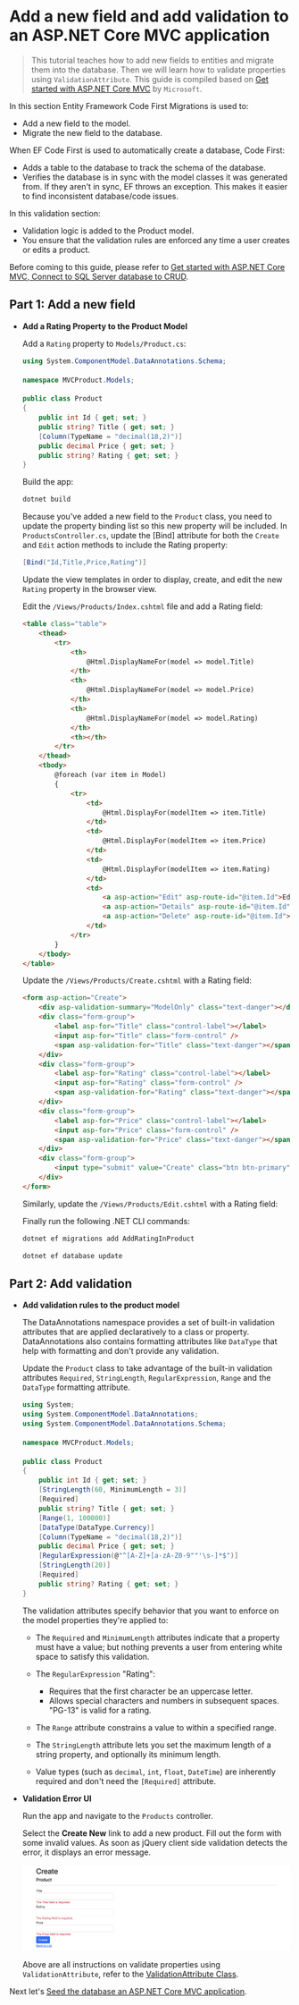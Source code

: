 # Add a new field and add validation to an ASP.NET Core MVC application

>This tutorial teaches how to add new fields to entities and migrate them into the database. Then we will learn how to validate properties using `ValidationAttribute`. This guide is compiled based on [Get started with ASP.NET Core MVC](https://learn.microsoft.com/en-us/aspnet/core/tutorials/first-mvc-app/start-mvc?view=aspnetcore-8.0&tabs=visual-studio-code) by `Microsoft`.

In this section Entity Framework Code First Migrations is used to:

- Add a new field to the model.
- Migrate the new field to the database.

When EF Code First is used to automatically create a database, Code First:

- Adds a table to the database to track the schema of the database.
- Verifies the database is in sync with the model classes it was generated from. If they aren't in sync, EF throws an exception. This makes it easier to find inconsistent database/code issues.

In this validation section:

- Validation logic is added to the Product model.
- You ensure that the validation rules are enforced any time a user creates or edits a product.

Before coming to this guide, please refer to [Get started with ASP.NET Core MVC, Connect to SQL Server database to CRUD](https://github.com/NguyenPhuDuc307/get-started-dotnet-mvc).

## Part 1: Add a new field

- **Add a Rating Property to the Product Model**

  Add a `Rating` property to `Models/Product.cs`:

  ```c#
  using System.ComponentModel.DataAnnotations.Schema;

  namespace MVCProduct.Models;

  public class Product
  {
      public int Id { get; set; }
      public string? Title { get; set; }
      [Column(TypeName = "decimal(18,2)")]
      public decimal Price { get; set; }
      public string? Rating { get; set; }
  }
  ```

  Build the app:

  ```bash
  dotnet build
  ```

  Because you've added a new field to the `Product` class, you need to update the property binding list so this new property will be included. In `ProductsController.cs`, update the [Bind] attribute for both the `Create` and `Edit` action methods to include the Rating property:

  ```c#
  [Bind("Id,Title,Price,Rating")]
  ```

  Update the view templates in order to display, create, and edit the new `Rating` property in the browser view.

  Edit the `/Views/Products/Index.cshtml` file and add a Rating field:

  ```html
  <table class="table">
      <thead>
          <tr>
              <th>
                  @Html.DisplayNameFor(model => model.Title)
              </th>
              <th>
                  @Html.DisplayNameFor(model => model.Price)
              </th>
              <th>
                  @Html.DisplayNameFor(model => model.Rating)
              </th>
              <th></th>
          </tr>
      </thead>
      <tbody>
          @foreach (var item in Model)
          {
              <tr>
                  <td>
                      @Html.DisplayFor(modelItem => item.Title)
                  </td>
                  <td>
                      @Html.DisplayFor(modelItem => item.Price)
                  </td>
                  <td>
                      @Html.DisplayFor(modelItem => item.Rating)
                  </td>
                  <td>
                      <a asp-action="Edit" asp-route-id="@item.Id">Edit</a> |
                      <a asp-action="Details" asp-route-id="@item.Id">Details</a> |
                      <a asp-action="Delete" asp-route-id="@item.Id">Delete</a>
                  </td>
              </tr>
          }
      </tbody>
  </table>
  ```

  Update the `/Views/Products/Create.cshtml` with a Rating field:

  ```html
  <form asp-action="Create">
      <div asp-validation-summary="ModelOnly" class="text-danger"></div>
      <div class="form-group">
          <label asp-for="Title" class="control-label"></label>
          <input asp-for="Title" class="form-control" />
          <span asp-validation-for="Title" class="text-danger"></span>
      </div>
      <div class="form-group">
          <label asp-for="Rating" class="control-label"></label>
          <input asp-for="Rating" class="form-control" />
          <span asp-validation-for="Rating" class="text-danger"></span>
      </div>
      <div class="form-group">
          <label asp-for="Price" class="control-label"></label>
          <input asp-for="Price" class="form-control" />
          <span asp-validation-for="Price" class="text-danger"></span>
      </div>
      <div class="form-group">
          <input type="submit" value="Create" class="btn btn-primary" />
      </div>
  </form>
  ```

  Similarly, update the `/Views/Products/Edit.cshtml` with a Rating field:

  Finally run the following .NET CLI commands:

  ```bash
  dotnet ef migrations add AddRatingInProduct
  ```

  ```bash
  dotnet ef database update
  ```

## Part 2: Add validation

- **Add validation rules to the product model**

    The DataAnnotations namespace provides a set of built-in validation attributes that are applied declaratively to a class or property. DataAnnotations also contains formatting attributes like `DataType` that help with formatting and don't provide any validation.

    Update the `Product` class to take advantage of the built-in validation attributes `Required`, `StringLength`, `RegularExpression`, `Range` and the `DataType` formatting attribute.

    ```c#
    using System;
    using System.ComponentModel.DataAnnotations;
    using System.ComponentModel.DataAnnotations.Schema;

    namespace MVCProduct.Models;

    public class Product
    {
        public int Id { get; set; }
        [StringLength(60, MinimumLength = 3)]
        [Required]
        public string? Title { get; set; }
        [Range(1, 100000)]
        [DataType(DataType.Currency)]
        [Column(TypeName = "decimal(18,2)")]
        public decimal Price { get; set; }
        [RegularExpression(@"^[A-Z]+[a-zA-Z0-9""'\s-]*$")]
        [StringLength(20)]
        [Required]
        public string? Rating { get; set; }
    }
    ```

    The validation attributes specify behavior that you want to enforce on the model properties they're applied to:

  - The `Required` and `MinimumLength` attributes indicate that a property must have a value; but nothing prevents a user from entering white space to satisfy this validation.

  - The `RegularExpression` "Rating":

    - Requires that the first character be an uppercase letter.
    - Allows special characters and numbers in subsequent spaces. "PG-13" is valid for a rating.
  - The `Range` attribute constrains a value to within a specified range.

  - The `StringLength` attribute lets you set the maximum length of a string property, and optionally its minimum length.

  - Value types (such as `decimal`, `int`, `float`, `DateTime`) are inherently required and don't need the `[Required]` attribute.
  
- **Validation Error UI**
  
  Run the app and navigate to the `Products` controller.

  Select the **Create New** link to add a new product. Fill out the form with some invalid values. As soon as jQuery client side validation detects the error, it displays an error message.

  ![Validation Error UI](resources/validation-create.png)

    Above are all instructions on validate properties using `ValidationAttribute`, refer to the [ValidationAttribute Class](https://learn.microsoft.com/en-us/dotnet/api/system.componentmodel.dataannotations.validationattribute?view=net-8.0).

Next let's [Seed the database an ASP.NET Core MVC application](https://github.com/NguyenPhuDuc307/seed-the-database).

